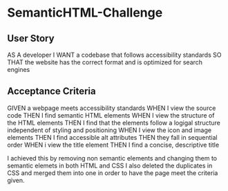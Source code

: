 # SemanticHTML-Challenge

## User Story

AS A developer
I WANT a codebase that follows accessibility standards
SO THAT the website has the correct format and is optimized for search engines

## Acceptance Criteria

GIVEN a webpage meets accessibility standards
WHEN I view the source code
THEN I find semantic HTML elements
WHEN I view the structure of the HTML elements
THEN I find that the elements follow a logigal structure independent of styling and positioning
WHEN I view the icon and image elements
THEN I find accessible alt attributes
THEN they fall in sequential order
WHEN i view the title element
THEN I find a concise, descriptive title

I achieved this by removing non semantic elements and changing them to semantic elemets in both HTML and CSS
I also deleted the duplicates in CSS and merged them into one in order to have the page meet the criteria given.